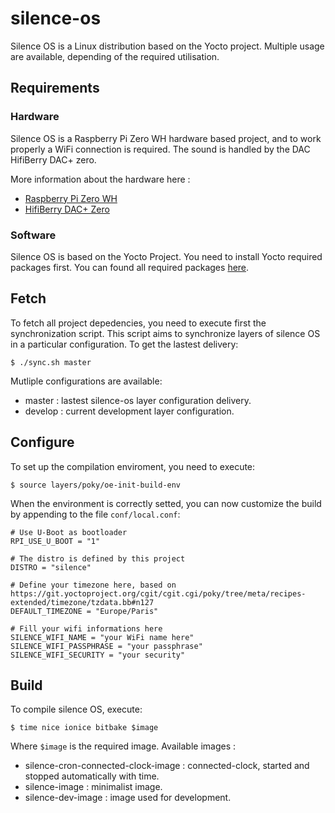 # silence-os

Silence OS is a Linux distribution based on the Yocto project. Multiple usage are 
available, depending of the required utilisation.

## Requirements

### Hardware

Silence OS is a Raspberry Pi Zero WH hardware based project, and to work properly a WiFi
connection is required. The sound is handled by the DAC HifiBerry DAC+ zero.

More information about the hardware here :

* [Raspberry Pi Zero WH](https://www.reichelt.com/fr/fr/raspberry-pi-zero-wh-v-1-1-1-ghz-ram-512-mo-wlan-bt-rasp-pi-zero-wh-p222531.html)
* [HifiBerry DAC+ Zero](https://www.reichelt.com/fr/fr/raspberry-pi-shield-hifiberry-dac-zero-rpi-hb-dac-zero-p191039.html?&trstct=pos_0&nbc=1)

### Software

Silence OS is based on the Yocto Project. You need to install Yocto required packages 
first. You can found all required packages 
[here](https://docs.yoctoproject.org/ref-manual/system-requirements.html).

## Fetch

To fetch all project depedencies, you need to execute first the synchronization script.
This script aims to synchronize layers of silence OS in a particular configuration. To get
the lastest delivery:

	$ ./sync.sh master
	
Mutliple configurations are available:

* master : lastest silence-os layer configuration delivery.
* develop : current development layer configuration.

## Configure

To set up the compilation enviroment, you need to execute:

	$ source layers/poky/oe-init-build-env
	
When the environment is correctly setted, you can now customize the build by appending to
the file `conf/local.conf`:

	# Use U-Boot as bootloader
	RPI_USE_U_BOOT = "1"

	# The distro is defined by this project
	DISTRO = "silence"
	
	# Define your timezone here, based on https://git.yoctoproject.org/cgit/cgit.cgi/poky/tree/meta/recipes-extended/timezone/tzdata.bb#n127
	DEFAULT_TIMEZONE = "Europe/Paris"
	
	# Fill your wifi informations here
	SILENCE_WIFI_NAME = "your WiFi name here"
	SILENCE_WIFI_PASSPHRASE = "your passphrase"
	SILENCE_WIFI_SECURITY = "your security"
	
## Build

To compile silence OS, execute:

	$ time nice ionice bitbake $image
	
Where `$image` is the required image. Available images :

* silence-cron-connected-clock-image : connected-clock, started and stopped automatically
		with time.
* silence-image : minimalist image.
* silence-dev-image : image used for development.


